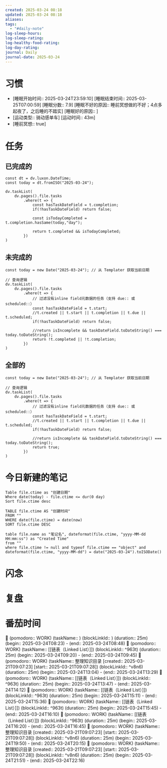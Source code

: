 ```yaml
---
created: 2025-03-24 08:18
updated: 2025-03-24 08:18
aliases: 
tags:
  - "#daily-note"
log-sleep-hours: 
log-sleep-rating: 
log-healthy-food-rating: 
log-day-rating: 
journal: Daily
journal-date: 2025-03-24
---
```

# 习惯
- [睡眠开始时间:: 2025-03-24T23:59:10] [睡眠结束时间:: 2025-03-25T07:00:59] [睡眠分数:: 7.9] [睡眠不好的原因:: 睡前冥想做的不好；4点多起夜了，之后睡的不踏实] [睡眠好的原因:: ]
- [运动类型:: 骑动感单车] [运动时间:: 43m]
- [睡前冥想:: true]


# 任务


## 已完成的
```dataviewjs
const dt = dv.luxon.DateTime;
const today = dt.fromISO("2025-03-24");

dv.taskList(
    dv.pages().file.tasks
        .where(t => {
            const hasTaskDateField = t.completion;
            if(!hasTaskDateField) return false;
            
            const isTodayCompleted = t.completion.hasSame(today,"day");
            
            return t.completed && isTodayCompleted;
        })
)
```


## 未完成的

```dataviewjs
const today = new Date("2025-03-24"); // 从 Templater 获取当前日期

// 查询逻辑
dv.taskList(
    dv.pages().file.tasks
        .where(t => {
	        // 过滤没有inline field元数据的任务（支持 due:: 或 scheduled::）
            const hasTaskDateField = t.start;
            //t.created || t.start || t.completion || t.due || t.scheduled;
            if(!hasTaskDateField) return false;
            
            //return isIncomplete && taskDateField.toDateString() === today.toDateString();
            return !t.completed || !t.completion;
        })
)
```

## 全部的
```dataviewjs
const today = new Date("2025-03-24"); // 从 Templater 获取当前日期

// 查询逻辑
dv.taskList(
    dv.pages().file.tasks
        .where(t => {
	        // 过滤没有inline field元数据的任务（支持 due:: 或 scheduled::）
            const hasTaskDateField = t.start;
            //t.created || t.start || t.completion || t.due || t.scheduled;
            if(!hasTaskDateField) return false;
            
            //return isIncomplete && taskDateField.toDateString() === today.toDateString();
            return true;
        })
)
```

# 今日新建的笔记
```dataview
Table file.ctime as "创建日期"
Where date(today) - file.ctime <= dur(0 day)
Sort file.ctime desc
```

```dataview
TABLE file.ctime AS "创建时间"
FROM ""
WHERE date(file.ctime) = date(now)
SORT file.ctime DESC
```

```dataview
table file.name as "笔记名", dateformat(file.ctime, "yyyy-MM-dd HH:mm:ss") as "Created Time"
from ""
where file.ctime != null and typeof file.ctime == "object" and dateformat(file.ctime, "yyyy-MM-dd") = date("2025-03-24").toISODate()
```

# 闪念



# 复盘


# 番茄时间

🍅 (pomodoro:: WORK) (taskName:: ) (blockLinkId:: ) (duration:: 25m) (begin:: 2025-03-24T08:23) - (end:: 2025-03-24T08:48)
🍅 (pomodoro:: WORK) (taskName:: [[链表（Linked List）]]) (blockLinkId::  ^963t) (duration:: 25m) (begin:: 2025-03-24T09:20) - (end:: 2025-03-24T09:45)
🍅 (pomodoro:: WORK) (taskName:: 整理知识目录 [created:: 2025-03-21T09:07:23] [start:: 2025-03-21T09:07:28]) (blockLinkId::  ^v8n6) (duration:: 25m) (begin:: 2025-03-24T13:04) - (end:: 2025-03-24T13:29)
🍅 (pomodoro:: WORK) (taskName:: [[链表（Linked List）]]) (blockLinkId::  ^963t) (duration:: 25m) (begin:: 2025-03-24T13:47) - (end:: 2025-03-24T14:12)
🍅 (pomodoro:: WORK) (taskName:: [[链表（Linked List）]]) (blockLinkId::  ^963t) (duration:: 25m) (begin:: 2025-03-24T15:11) - (end:: 2025-03-24T15:36)
🍅 (pomodoro:: WORK) (taskName:: [[链表（Linked List）]]) (blockLinkId::  ^963t) (duration:: 25m) (begin:: 2025-03-24T15:45) - (end:: 2025-03-24T16:10)
🍅 (pomodoro:: WORK) (taskName:: [[链表（Linked List）]]) (blockLinkId::  ^963t) (duration:: 25m) (begin:: 2025-03-24T16:20) - (end:: 2025-03-24T16:45)
🍅 (pomodoro:: WORK) (taskName:: 整理知识目录 [created:: 2025-03-21T09:07:23] [start:: 2025-03-21T09:07:28]) (blockLinkId::  ^v8n6) (duration:: 25m) (begin:: 2025-03-24T19:50) - (end:: 2025-03-24T20:15)
🍅 (pomodoro:: WORK) (taskName:: 整理知识目录 [created:: 2025-03-21T09:07:23] [start:: 2025-03-21T09:07:28]) (blockLinkId::  ^v8n6) (duration:: 25m) (begin:: 2025-03-24T21:51) - (end:: 2025-03-24T22:16)